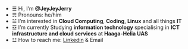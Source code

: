 - ☰ Hi, I’m **@JeyJeyJerry**
- ☴ Pronouns: he/him
- ☱ I’m interested in **Cloud Computing**, **Coding**, **Linux** and all things **IT**
- ☲ I’m currently Studying **information technology** specialising in **ICT infrastructure and cloud services** at **Haaga-Helia UAS**
- ☳ How to reach me: [Linkedin](https://www.linkedin.com/in/jerry-sjovall/) & Email
